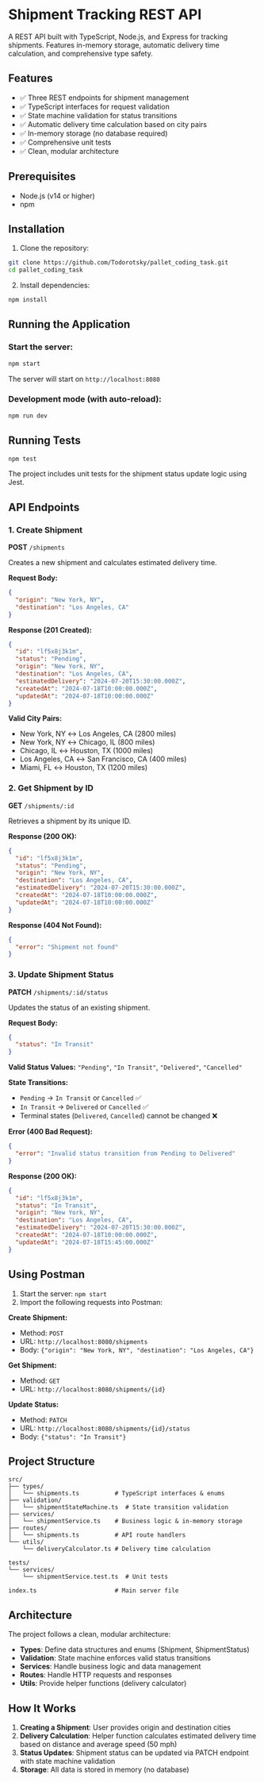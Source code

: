 # Shipment Tracking REST API

A REST API built with TypeScript, Node.js, and Express for tracking shipments. Features in-memory storage, automatic delivery time calculation, and comprehensive type safety.

## Features

- ✅ Three REST endpoints for shipment management
- ✅ TypeScript interfaces for request validation
- ✅ State machine validation for status transitions
- ✅ Automatic delivery time calculation based on city pairs
- ✅ In-memory storage (no database required)
- ✅ Comprehensive unit tests
- ✅ Clean, modular architecture

## Prerequisites

- Node.js (v14 or higher)
- npm

## Installation

1. Clone the repository:

```bash
git clone https://github.com/Todorotsky/pallet_coding_task.git
cd pallet_coding_task
```

2. Install dependencies:

```bash
npm install
```

## Running the Application

### Start the server:

```bash
npm start
```

The server will start on `http://localhost:8080`

### Development mode (with auto-reload):

```bash
npm run dev
```

## Running Tests

```bash
npm test
```

The project includes unit tests for the shipment status update logic using Jest.

## API Endpoints

### 1. Create Shipment

**POST** `/shipments`

Creates a new shipment and calculates estimated delivery time.

**Request Body:**

```json
{
  "origin": "New York, NY",
  "destination": "Los Angeles, CA"
}
```

**Response (201 Created):**

```json
{
  "id": "lf5x8j3k1m",
  "status": "Pending",
  "origin": "New York, NY",
  "destination": "Los Angeles, CA",
  "estimatedDelivery": "2024-07-20T15:30:00.000Z",
  "createdAt": "2024-07-18T10:00:00.000Z",
  "updatedAt": "2024-07-18T10:00:00.000Z"
}
```

**Valid City Pairs:**

- New York, NY ↔ Los Angeles, CA (2800 miles)
- New York, NY ↔ Chicago, IL (800 miles)
- Chicago, IL ↔ Houston, TX (1000 miles)
- Los Angeles, CA ↔ San Francisco, CA (400 miles)
- Miami, FL ↔ Houston, TX (1200 miles)

### 2. Get Shipment by ID

**GET** `/shipments/:id`

Retrieves a shipment by its unique ID.

**Response (200 OK):**

```json
{
  "id": "lf5x8j3k1m",
  "status": "Pending",
  "origin": "New York, NY",
  "destination": "Los Angeles, CA",
  "estimatedDelivery": "2024-07-20T15:30:00.000Z",
  "createdAt": "2024-07-18T10:00:00.000Z",
  "updatedAt": "2024-07-18T10:00:00.000Z"
}
```

**Response (404 Not Found):**

```json
{
  "error": "Shipment not found"
}
```

### 3. Update Shipment Status

**PATCH** `/shipments/:id/status`

Updates the status of an existing shipment.

**Request Body:**

```json
{
  "status": "In Transit"
}
```

**Valid Status Values:** `"Pending"`, `"In Transit"`, `"Delivered"`, `"Cancelled"`

**State Transitions:**

- `Pending` → `In Transit` or `Cancelled` ✅
- `In Transit` → `Delivered` or `Cancelled` ✅
- Terminal states (`Delivered`, `Cancelled`) cannot be changed ❌

**Error (400 Bad Request):**

```json
{
  "error": "Invalid status transition from Pending to Delivered"
}
```

**Response (200 OK):**

```json
{
  "id": "lf5x8j3k1m",
  "status": "In Transit",
  "origin": "New York, NY",
  "destination": "Los Angeles, CA",
  "estimatedDelivery": "2024-07-20T15:30:00.000Z",
  "createdAt": "2024-07-18T10:00:00.000Z",
  "updatedAt": "2024-07-18T15:45:00.000Z"
}
```

## Using Postman

1. Start the server: `npm start`
2. Import the following requests into Postman:

**Create Shipment:**

- Method: `POST`
- URL: `http://localhost:8080/shipments`
- Body: `{"origin": "New York, NY", "destination": "Los Angeles, CA"}`

**Get Shipment:**

- Method: `GET`
- URL: `http://localhost:8080/shipments/{id}`

**Update Status:**

- Method: `PATCH`
- URL: `http://localhost:8080/shipments/{id}/status`
- Body: `{"status": "In Transit"}`

## Project Structure

```
src/
├── types/
│   └── shipments.ts          # TypeScript interfaces & enums
├── validation/
│   └── shipmentStateMachine.ts  # State transition validation
├── services/
│   └── shipmentService.ts    # Business logic & in-memory storage
├── routes/
│   └── shipments.ts          # API route handlers
└── utils/
    └── deliveryCalculator.ts # Delivery time calculation

tests/
└── services/
    └── shipmentService.test.ts  # Unit tests

index.ts                      # Main server file
```

## Architecture

The project follows a clean, modular architecture:

- **Types**: Define data structures and enums (Shipment, ShipmentStatus)
- **Validation**: State machine enforces valid status transitions
- **Services**: Handle business logic and data management
- **Routes**: Handle HTTP requests and responses
- **Utils**: Provide helper functions (delivery calculator)

## How It Works

1. **Creating a Shipment**: User provides origin and destination cities
2. **Delivery Calculation**: Helper function calculates estimated delivery time based on distance and average speed (50 mph)
3. **Status Updates**: Shipment status can be updated via PATCH endpoint with state machine validation
4. **Storage**: All data is stored in memory (no database)
